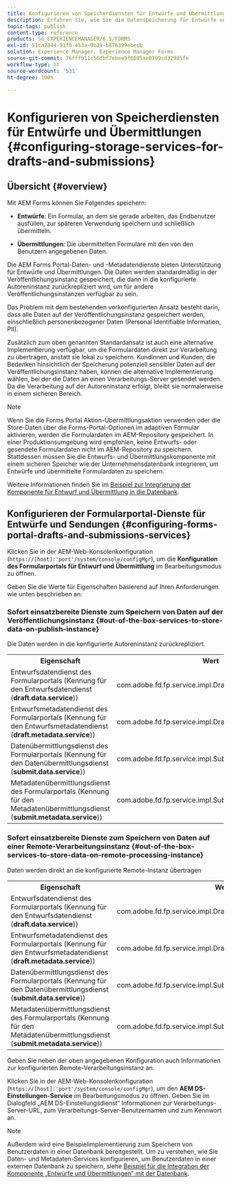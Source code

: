 ```yaml
---
title: Konfigurieren von Speicherdiensten für Entwürfe und Übermittlungen
description: Erfahren Sie, wie Sie die Datenspeicherung für Entwürfe und Übermittlungen konfigurieren
topic-tags: publish
content-type: reference
products: SG_EXPERIENCEMANAGER/6.5/FORMS
exl-id: 51ca2844-91f0-453a-9b39-b876399ebecb
solution: Experience Manager, Experience Manager Forms
source-git-commit: 76fffb11c56dbf7ebee9f6805ae0799cd32985fe
workflow-type: ht
source-wordcount: '531'
ht-degree: 100%

---
```


# Konfigurieren von Speicherdiensten für Entwürfe und Übermittlungen {#configuring-storage-services-for-drafts-and-submissions}

## Übersicht {#overview}

Mit AEM Forms können Sie Folgendes speichern:

* **Entwürfe**: Ein Formular, an dem sie gerade arbeiten, das Endbenutzer ausfüllen, zur späteren Verwendung speichern und schließlich übermitteln.

* **Übermittlungen**: Die übermittelten Formulare mit den von den Benutzern angegebenen Daten.

Die AEM Forms Portal-Daten- und -Metadatendienste bieten Unterstützung für Entwürfe und Übermittlungen. Die Daten werden standardmäßig in der Veröffentlichungsinstanz gespeichert, die dann in die konfigurierte Autoreninstanz zurückrepliziert wird, um für andere Veröffentlichungsinstanzen verfügbar zu sein.

Das Problem mit dem bestehenden vorkonfigurierten Ansatz besteht darin, dass alle Daten auf der Veröffentlichungsinstanz gespeichert werden, einschließlich personenbezogener Daten (Personal Identifiable Information, PII).

Zusätzlich zum oben genannten Standardansatz ist auch eine alternative Implementierung verfügbar, um die Formulardaten direkt zur Verarbeitung zu übertragen, anstatt sie lokal zu speichern. Kundinnen und Kunden, die Bedenken hinsichtlich der Speicherung potenziell sensibler Daten auf der Veröffentlichungsinstanz haben, können die alternative Implementierung wählen, bei der die Daten an einen Verarbeitungs-Server gesendet werden. Da die Verarbeitung auf der Autoreninstanz erfolgt, bleibt sie normalerweise in einem sicheren Bereich.

>[!NOTE]
>
>Wenn Sie die Forms Portal Aktion-Übermittlungsaktion verwenden oder die Store-Daten über die Forms-Portal-Optionen im adaptiven Formular aktivieren, werden die Formulardaten im AEM-Repository gespeichert. In einer Produktionsumgebung wird empfohlen, keine Entwurfs- oder gesendete Formulardaten nicht im AEM-Repository zu speichern. Stattdessen müssen Sie die Entwurfs- und Übermittlungskomponente mit einem sicheren Speicher wie der Unternehmensdatenbank integrieren, um Entwürfe und übermittelte Formulardaten zu speichern.
>
>Weitere Informationen finden Sie im [Beispiel zur Integrierung der Komponente für Entwurf und Übermittlung in die Datenbank](/help/forms/using/integrate-draft-submission-database.md).

## Konfigurieren der Formularportal-Dienste für Entwürfe und Sendungen {#configuring-forms-portal-drafts-and-submissions-services}

Klicken Sie in der AEM-Web-Konsolenkonfiguration (`https://[host]:'port'/system/console/configMgr`), um die **Konfiguration des Formularportals für Entwurf und Übermittlung** im Bearbeitungsmodus zu öffnen.

Geben Sie die Werte für Eigenschaften basierend auf Ihren Anforderungen wie unten beschrieben an:

### Sofort einsatzbereite Dienste zum Speichern von Daten auf der Veröffentlichungsinstanz {#out-of-the-box-services-to-store-data-on-publish-instance}

Die Daten werden in die konfigurierte Autoreninstanz zurückrepliziert.

<table>
 <tbody>
  <tr>
   <th>Eigenschaft</th>
   <th>Wert</th>
  </tr>
  <tr>
   <td>Entwurfsdatendienst des Formularportals (Kennung für den Entwurfsdatendienst (<strong>draft.data.service</strong>))</td>
   <td>com.adobe.fd.fp.service.impl.DraftDataServiceImpl<br /> </td>
  </tr>
  <tr>
   <td>Entwurfsmetadatendienst des Formularportals (Kennung für den Entwurfsmetadatendienst (<strong>draft.metadata.service</strong>))</td>
   <td>com.adobe.fd.fp.service.impl.DraftMetadataServiceImpl<br /> </td>
  </tr>
  <tr>
   <td>Datenübermittlungsdienst des Formularportals (Kennung für den Datenübermittlungsdienst (<strong>submit.data.service</strong>))</td>
   <td>com.adobe.fd.fp.service.impl.SubmitDataServiceImpl<br /> </td>
  </tr>
  <tr>
   <td>Metadatenübermittlungsdienst des Formularportals (Kennung für den Metadatenübermittlungsdienst (<strong>submit.metadata.service</strong>))</td>
   <td>com.adobe.fd.fp.service.impl.SubmitMetadataServiceImpl<br /> </td>
  </tr>
 </tbody>
</table>

### Sofort einsatzbereite Dienste zum Speichern von Daten auf einer Remote-Verarbeitungsinstanz {#out-of-the-box-services-to-store-data-on-remote-processing-instance}

Daten werden direkt an die konfigurierte Remote-Instanz übertragen

<table>
 <tbody>
  <tr>
   <th>Eigenschaft</th>
   <th>Wert</th>
  </tr>
  <tr>
   <td>Entwurfsdatendienst des Formularportals (Kennung für den Entwurfsdatendienst (<strong>draft.data.service</strong>))</td>
   <td>com.adobe.fd.fp.service.impl.DraftDataServiceRemoteImpl<br /> </td>
  </tr>
  <tr>
   <td>Entwurfsmetadatendienst des Formularportals (Kennung für den Entwurfsmetadatendienst (<strong>draft.metadata.service</strong>))</td>
   <td>com.adobe.fd.fp.service.impl.DraftMetadataServiceRemoteImpl<br /> </td>
  </tr>
  <tr>
   <td>Datenübermittlungsdienst des Formularportals (Kennung für den Datenübermittlungsdienst (<strong>submit.data.service</strong>))</td>
   <td>com.adobe.fd.fp.service.impl.SubmitDataServiceRemoteImpl<br /> </td>
  </tr>
  <tr>
   <td>Metadatenübermittlungsdienst des Formularportals (Kennung für den Metadatenübermittlungsdienst (<strong>submit.metadata.service</strong>))</td>
   <td>com.adobe.fd.fp.service.impl.SubmitMetadataServiceRemoteImpl<br /> </td>
  </tr>
 </tbody>
</table>

Geben Sie neben der oben angegebenen Konfiguration auch Informationen zur konfigurierten Remote-Verarbeitungsinstanz an.

Klicken Sie in der AEM-Web-Konsolenkonfiguration (`https://[host]:'port'/system/console/configMgr`), um den **AEM DS-Einstellungen-Service** im Bearbeitungsmodus zu öffnen. Geben Sie im Dialogfeld „AEM DS-Einstellungsdienst“ Informationen zur Verarbeitungs-Server-URL, zum Verarbeitungs-Server-Benutzernamen und zum Kennwort an.

>[!NOTE]
>
>Außerdem wird eine Beispielimplementierung zum Speichern von Benutzerdaten in einer Datenbank bereitgestellt. Um zu verstehen, wie Sie Daten- und Metadaten-Services konfigurieren, um Benutzerdaten in einer externen Datenbank zu speichern, siehe [Beispiel für die Integration der Komponente „Entwürfe und Übermittlungen“ mit der Datenbank](/help/forms/using/integrate-draft-submission-database.md).
